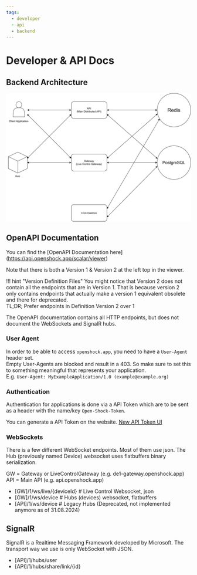 ```yaml
---
tags:
  - developer
  - api
  - backend
---
```


# Developer & API Docs


## Backend Architecture

![Backend Architecture Diagram](../static/developer/backend-architecture-overview.svg)


## OpenAPI Documentation

You can find the [OpenAPI Documentation here] (https://api.openshock.app/scalar/viewer)

Note that there is both a Version 1 & Version 2 at the left top in the viewer.

!!! hint "Version Definition Files"
    You might notice that Version 2 does not contain all the endpoints that are in Version 1. That is because version 2 only contains endpoints that actually make a version 1 equivalent obsolete and there for deprecated.  
    TL;DR; Prefer endpoints in Definition Version 2 over 1

The OpenAPI documentation contains all HTTP endpoints, but does not document the WebSockets and SignalR hubs.

### User Agent

In order to be able to access `openshock.app`, you need to have a `User-Agent` header set.  
Empty User-Agents are blocked and result in a 403. So make sure to set this to something meaningful that represents your application.  
E.g. `User-Agent: MyExampleApplication/1.0 (example@example.org)`

### Authentication

Authentication for applications is done via a API Token which are to be sent as a header with the name/key `Open-Shock-Token`.

You can generate a API Token on the website. [New API Token UI](https://next.openshock.app/settings/api-tokens)

### WebSockets

There is a few different WebSocket endpoints. Most of them use json. The Hub (previously named Device) websocket uses flatbuffers binary serialization.

GW = Gateway or LiveControlGateway (e.g. de1-gateway.openshock.app)  
API = Main API (e.g. api.openshock.app)

- [GW]/1/ws/live/{deviceId} # Live Control Websocket, json
- [GW]/1/ws/device # Hubs (devices) websocket, flatbuffers
- [API]/1/ws/device # Legacy Hubs (Deprecated, not implemented anymore as of 31.08.2024)

## SignalR

SignalR is a Realtime Messaging Framework developed by Microsoft. The transport way we use is only WebSocket with JSON.

- [API]/1/hubs/user
- [API]/1/hubs/share/link/{id}
